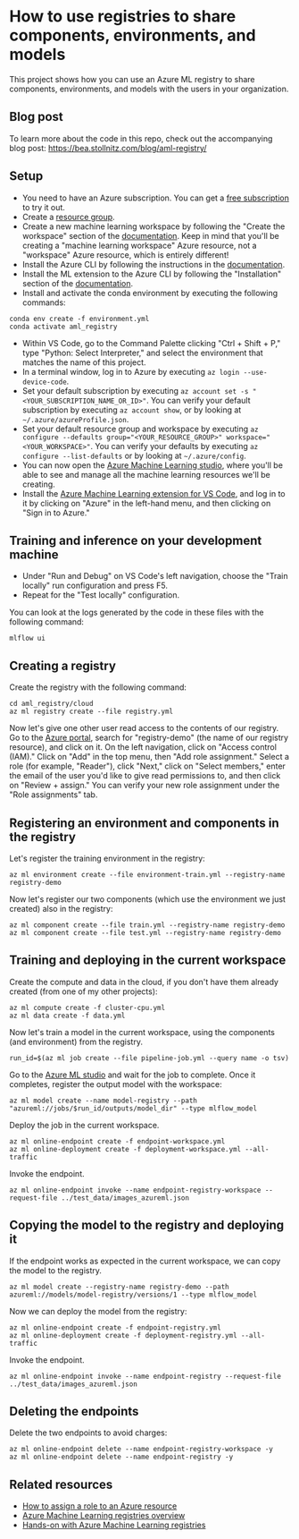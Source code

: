 # How to use registries to share components, environments, and models

This project shows how you can use an Azure ML registry to share components, environments, and models with the users in your organization.

## Blog post

To learn more about the code in this repo, check out the accompanying blog post: https://bea.stollnitz.com/blog/aml-registry/

## Setup

- You need to have an Azure subscription. You can get a [free subscription](https://azure.microsoft.com/en-us/free) to try it out.
- Create a [resource group](https://docs.microsoft.com/en-us/azure/azure-resource-manager/management/manage-resource-groups-portal).
- Create a new machine learning workspace by following the "Create the workspace" section of the [documentation](https://docs.microsoft.com/en-us/azure/machine-learning/quickstart-create-resources). Keep in mind that you'll be creating a "machine learning workspace" Azure resource, not a "workspace" Azure resource, which is entirely different!
- Install the Azure CLI by following the instructions in the [documentation](https://docs.microsoft.com/en-us/cli/azure/install-azure-cli).
- Install the ML extension to the Azure CLI by following the "Installation" section of the [documentation](https://docs.microsoft.com/en-us/azure/machine-learning/how-to-configure-cli).
- Install and activate the conda environment by executing the following commands:

```
conda env create -f environment.yml
conda activate aml_registry
```

- Within VS Code, go to the Command Palette clicking "Ctrl + Shift + P," type "Python: Select Interpreter," and select the environment that matches the name of this project.
- In a terminal window, log in to Azure by executing `az login --use-device-code`.
- Set your default subscription by executing `az account set -s "<YOUR_SUBSCRIPTION_NAME_OR_ID>"`. You can verify your default subscription by executing `az account show`, or by looking at `~/.azure/azureProfile.json`.
- Set your default resource group and workspace by executing `az configure --defaults group="<YOUR_RESOURCE_GROUP>" workspace="<YOUR_WORKSPACE>"`. You can verify your defaults by executing `az configure --list-defaults` or by looking at `~/.azure/config`.
- You can now open the [Azure Machine Learning studio](https://ml.azure.com/), where you'll be able to see and manage all the machine learning resources we'll be creating.
- Install the [Azure Machine Learning extension for VS Code](https://marketplace.visualstudio.com/items?itemName=ms-toolsai.vscode-ai), and log in to it by clicking on "Azure" in the left-hand menu, and then clicking on "Sign in to Azure."

## Training and inference on your development machine

- Under "Run and Debug" on VS Code's left navigation, choose the "Train locally" run configuration and press F5.
- Repeat for the "Test locally" configuration.

You can look at the logs generated by the code in these files with the following command:

```
mlflow ui
```

## Creating a registry

Create the registry with the following command:

```
cd aml_registry/cloud
az ml registry create --file registry.yml
```

Now let's give one other user read access to the contents of our registry. Go to the [Azure portal](https://ms.portal.azure.com/), search for "registry-demo" (the name of our registry resource), and click on it. On the left navigation, click on "Access control (IAM)." Click on "Add" in the top menu, then "Add role assignment." Select a role (for example, "Reader"), click "Next," click on "Select members," enter the email of the user you'd like to give read permissions to, and then click on "Review + assign." You can verify your new role assignment under the "Role assignments" tab.

## Registering an environment and components in the registry

Let's register the training environment in the registry:

```
az ml environment create --file environment-train.yml --registry-name registry-demo
```

Now let's register our two components (which use the environment we just created) also in the registry:

```
az ml component create --file train.yml --registry-name registry-demo
az ml component create --file test.yml --registry-name registry-demo
```

## Training and deploying in the current workspace

Create the compute and data in the cloud, if you don't have them already created (from one of my other projects):

```
az ml compute create -f cluster-cpu.yml
az ml data create -f data.yml
```

Now let's train a model in the current workspace, using the components (and environment) from the registry.

```
run_id=$(az ml job create --file pipeline-job.yml --query name -o tsv)
```

Go to the [Azure ML studio](https://ml.azure.com/) and wait for the job to complete. Once it completes, register the output model with the workspace:

```
az ml model create --name model-registry --path "azureml://jobs/$run_id/outputs/model_dir" --type mlflow_model
```

Deploy the job in the current workspace.

```
az ml online-endpoint create -f endpoint-workspace.yml
az ml online-deployment create -f deployment-workspace.yml --all-traffic
```

Invoke the endpoint.

```
az ml online-endpoint invoke --name endpoint-registry-workspace --request-file ../test_data/images_azureml.json
```

## Copying the model to the registry and deploying it

If the endpoint works as expected in the current workspace, we can copy the model to the registry.

```
az ml model create --registry-name registry-demo --path azureml://models/model-registry/versions/1 --type mlflow_model
```

Now we can deploy the model from the registry:

```
az ml online-endpoint create -f endpoint-registry.yml
az ml online-deployment create -f deployment-registry.yml --all-traffic
```

Invoke the endpoint.

```
az ml online-endpoint invoke --name endpoint-registry --request-file ../test_data/images_azureml.json
```

## Deleting the endpoints

Delete the two endpoints to avoid charges:

```
az ml online-endpoint delete --name endpoint-registry-workspace -y
az ml online-endpoint delete --name endpoint-registry -y
```

## Related resources

- [How to assign a role to an Azure resource](https://learn.microsoft.com/en-us/azure/role-based-access-control/role-assignments-steps)
- [Azure Machine Learning registries overview](https://learn.microsoft.com/en-us/azure/machine-learning/how-to-manage-registries?tabs=cli)
- [Hands-on with Azure Machine Learning registries](https://learn.microsoft.com/en-us/azure/machine-learning/how-to-share-models-pipelines-across-workspaces-with-registries?tabs=cli)
